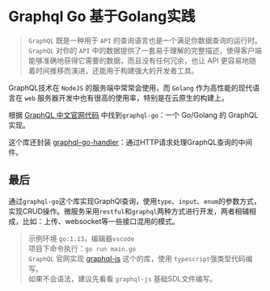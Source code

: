 # Graphql Go 基于Golang实践

> `GraphQL` 既是一种用于 `API` 的查询语言也是一个满足你数据查询的运行时。 `GraphQL` 对你的 `API` 中的数据提供了一套易于理解的完整描述，使得客户端能够准确地获得它需要的数据，而且没有任何冗余，也让 API 更容易地随着时间推移而演进，还能用于构建强大的开发者工具。

GraphQL技术在 `NodeJS` 的服务端中常常会使用，而 `Golang` 作为高性能的现代语言在 `web` 服务器开发中也有很高的使用率，特别是在云原生的构建上。

根据 [GraphQL 中文官网代码](https://graphql.cn/code/#go) 中找到`graphql-go`：一个 Go/Golang 的 GraphQL 实现。

这个库还封装 [graphql-go-handler](https://github.com/graphql-go/graphql-go-handler)：通过HTTP请求处理GraphQL查询的中间件。

## 最后

通过`graphql-go`这个库实现GraphQl查询，使用`type`、`input`、`enum`的参数方式，实现CRUD操作。微服务采用`restful`和`graphql`两种方式进行开发，两者相辅相成，比如：上传、websocket等一些接口混用的模式。

> 示例环境 `go:1.13`，编辑器`vscode`    
> 项目下命令执行：`go run main.go`    
> `GraphQL` 官网实现 [graphql-js](https://github.com/graphql/graphql-js) 这个的库，使用 `typescript`强类型代码编写。    
> 如果不会语法，建议先看看 `graphql-js` 基础SDL文件编写。    
